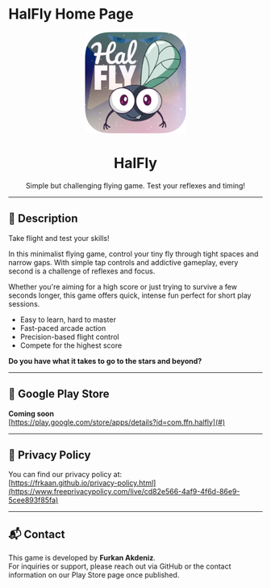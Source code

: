 # HalFly Home Page

<p align="center">
  <img src="HalFly_Logo.png" alt="App Logo" width="200"/>
</p>

<h1 align="center">HalFly</h1>

<p align="center">
  Simple but challenging flying game. Test your reflexes and timing!
</p>

---

## 🚀 Description

Take flight and test your skills!

In this minimalist flying game, control your tiny fly through tight spaces and narrow gaps. With simple tap controls and addictive gameplay, every second is a challenge of reflexes and focus.

Whether you're aiming for a high score or just trying to survive a few seconds longer, this game offers quick, intense fun perfect for short play sessions.

- Easy to learn, hard to master  
- Fast-paced arcade action  
- Precision-based flight control  
- Compete for the highest score  

**Do you have what it takes to go to the stars and beyond?**

---

## 🔗 Google Play Store

**Coming soon**  
[https://play.google.com/store/apps/details?id=com.ffn.halfly](#)

---

## 🔐 Privacy Policy

You can find our privacy policy at:  
[https://frkaan.github.io/privacy-policy.html](https://www.freeprivacypolicy.com/live/cd82e566-4af9-4f6d-86e9-5cee893f85fa)

---

## 📬 Contact

This game is developed by **Furkan Akdeniz**.  
For inquiries or support, please reach out via GitHub or the contact information on our Play Store page once published.

